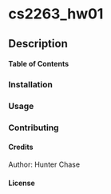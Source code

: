 # cs2263_hw01

## Description

#### Table of Contents

### Installation


### Usage


### Contributing

#### Credits
Author: Hunter Chase


#### License
